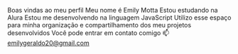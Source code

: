 Boas vindas ao meu perfil
Meu nome é Emily Motta
Estou estudando na Alura
Estou me desenvolvendo na linguagem JavaScript
Utilizo esse espaço para minha organização e compartilhamento dos meu projetos desenvolvidos
Você pode entrar em contato comigo 📫
emilygeraldo20@gmail.com

